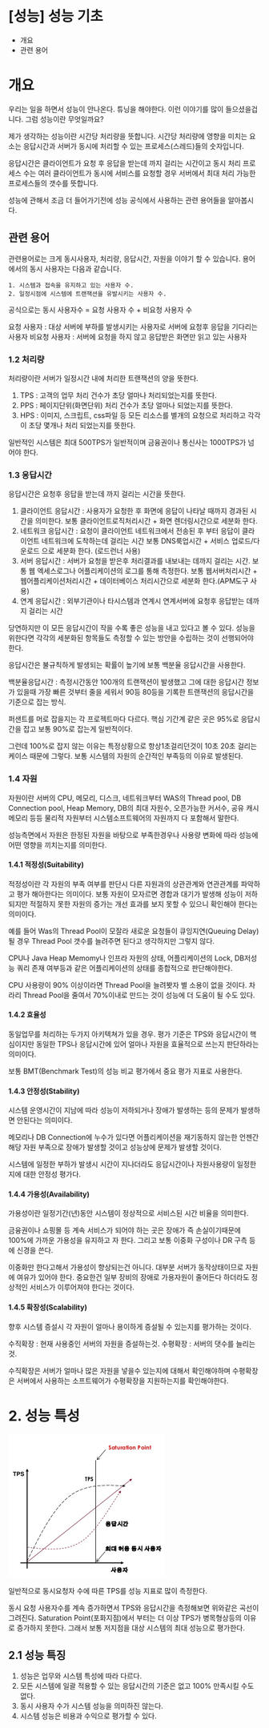 # [성능] 성능 기초

* 개요
* 관련 용어

# 개요
우리는 일을 하면서 성능이 안나온다. 튜닝을 해야한다. 이런 이야기를 많이 들으셨을겁니다. 그럼 성능이란 무엇일까요?

제가 생각하는 성능이란 시간당 처리량을 뜻합니다. 시간당 처리량에 영향을 미치는 요소는 응답시간과 서버가 동시에 처리할 수 있는 프로세스(스레드)들의 숫자입니다.

응답시간은 클라이언트가 요청 후 응답을 받는데 까지 걸리는 시간이고 동시 처리 프로세스 수는 여러 클라이언트가 동시에 서비스를 요청할 경우 서버에서 최대 처리 가능한 프로세스들의 갯수를 뜻합니다.

성능에 관해서 조금 더 들어가기전에 성능 공식에서 사용하는 관련 용어들을 알아봅시다.

## 관련 용어
관련용어로는 크게 동시사용자, 처리량, 응답시간, 자원을 이야기 할 수 있습니다. 용어에서의 동시 사용자는 다음과 같습니다.

    1. 시스템과 접속을 유지하고 있는 사용자 수.
    2. 일정시점에 시스템에 트랜잭션을 유발시키는 사용자 수.

공식으로는 동시 사용자수 = 요청 사용자 수 + 비요청 사용자 수

요청 사용자 : 대상 서버에 부하를 발생시키는 사용자로 서버에 요청후 응답을 기다리는 사용자
비요청 사용자 : 서버에 요청을 하지 않고 응답받은 화면만 읽고 있는 사용자

### 1.2 처리량
처리량이란 서버가 일정시간 내에 처리한 트랜잭션의 양을 뜻한다.

1. TPS : 고객의 업무 처리 건수가 초당 얼마나 처리되었는지를 뜻한다.
2. PPS : 페이지단위(화면단위) 처리 건수가 초당 얼마나 되었는지를 뜻한다.
3. HPS : 이미지, 스크립트, css파일 등 모든 리소스를 별개의 요청으로 처리하고 각각이 초당 몇개나 처리 되었는지를 뜻한다.

일반적인 시스템은 최대 500TPS가 일반적이며 금융권이나 통신사는 1000TPS가 넘어야 한다.

### 1.3 응답시간
응답시간은 요청후 응답을 받는데 까지 걸리는 시간을 뜻한다.

1. 클라이언트 응답시간 : 사용자가 요청한 후 화면에 응답이 나타날 때까지 경과된 시간을 의미한다. 보통 클라이언트로직처리시간 + 화면 렌더링시간으로 세분화 한다.
2. 네트워크 응답시간 : 요청이 클라이언트 네트워크에서 전송된 후 부터 응답이 클라이언트 네트워크에 도착하는데 걸리는 시간 보통 DNS룩업시간 + 서비스 업로드/다운로드 으로 세분화 한다. (로드런너 사용)
3. 서버 응답시간 : 서버가 요청을 받은후 처리결과를 내보내는 데까지 걸리는 시간. 보통 웹 엑세스로그나 어플리케이션의 로그를 통해 측정한다. 보통 웹서버처리시간 + 웹어플리케이션처리시간 + 데이터베이스 처리시간으로 세분화 한다.(APM도구 사용)
4. 연계 응답시간 : 외부기관이나 타시스템과 연계시 연계서버에 요청후 응답받는 데까지 걸리는 시간

당연하지만 이 모든 응답시간이 작을 수록 좋은 성능을 내고 있다고 볼 수 있다. 성능을 위한다면 각각의 세분화된 항목들도 측정할 수 있는 방안을 수립하는 것이 선행되어야 한다.

응답시간은 불규칙하게 발생되는 확률이 높기에 보통 백분율 응답시간을 사용한다.

백분율응답시간 : 측정시간동안 100개의 트랜잭션이 발생했고 그에 대한 응답시간 정보가 있을때 가장 빠른 것부터 줄을 세워서 90등 80등을 기록한 트랜잭션의 응답시간을 기준으로 잡는 방식.

퍼샌트를 머로 잡을지는 각 프로젝트마다 다르다. 핵심 기간계 같은 곳은 95%로 응답시간을 잡고 보통 90%로 잡는게 일반적이다. 
 
그런데 100%로 잡지 않는 이유는 특정상황으로 항상1초걸리던것이 10초 20초 걸리는 케이스 때문에 그렇다. 보통 시스템의 자원의 순간적인 부족등의 이유로 발생된다.

### 1.4 자원
자원이란 서버의 CPU, 메모리, 디스크, 네트워크부터 WAS의 Thread pool, DB Connection pool, Heap Memory, DB의 최대 자원수, 오픈가능한 커서수, 공유 캐시 메모리 등등 물리적 자원부터 시스템소프트웨어의 자원까지 다 포함해서 말한다.

성능측면에서 자원은 한정된 자원을 바탕으로 부족한경우나 사용량 변화에 따라 성능에 어떤 영향을 끼치는지를 의미한다.

#### 1.4.1 적정성(Suitability)
적정성이란 각 자원의 부족 여부를 판단시 다른 자원과의 상관관계와 연관관계를 파악하고 평가 해아한다는 의미이다. 보통 자원이 모자르면 경합과 대기가 발생해 성능이 저하되지만 적절하지 못한 자원의 증가는 개선 효과를 보지 못할 수 있으니 확인해야 한다는 의미이다.

예를 들어 Was의 Thread Pool이 모잘라 새로운 요청들이 큐잉지연(Queuing Delay)될 경우 Thread Pool 갯수를 늘려주면 된다고 생각하지만 그렇지 않다.

CPU나 Java Heap Memomy나 인프라 자원의 상태, 어플리케이션의 Lock, DB저성능 쿼리 존재 여부등과 같은 어플리케이션의 상태를 종합적으로 판단해야한다.

CPU 사용량이 90% 이상이라면 Thread Pool을 늘려봣자 별 소용이 없을 것이다. 차라리 Thread Pool을 줄여서 70%이내로 만드는 것이 성능에 더 도움이 될 수도 있다.

#### 1.4.2 효율성
동일업무를 처리하는 두가지 아키텍쳐가 있을 경우. 평가 기준은 TPS와 응답시간이 핵심이지만 동일한 TPS나 응답시간에 있어 얼마나 자원을 효율적으로 쓰는지 판단하라는 의미이다.

보통 BMT(Benchmark Test)의 성능 비교 평가에서 중요 평가 지표로 사용한다.

#### 1.4.3 안정성(Stability)
시스템 운영시간이 지남에 따라 성능이 저하되거나 장애가 발생하는 등의 문제가 발생하면 안된다는 의미이다.

메모리나 DB Connection에 누수가 있다면 어플리케이션을 재기동하지 않는한 언젠간 해당 자원 부족으로 장애가 발생할 것이고 성능상에 문제가 발생할 것이다.

시스템에 일정한 부하가 발생시 시간이 지나더라도 응답시간이나 자원사용량이 일정한지에 대한 안정성 평가다.

#### 1.4.4 가용성(Availability)
가용성이란 일정기간(년)동안 시스템이 정상적으로 서비스된 시간 비율을 의미한다.

금융권이나 쇼핑몰 등 계속 서비스가 되어야 하는 곳은 장애가 즉 손실이기때문에 100%에 가까운 가용성을 유지하고 자 한다. 그리고 보통 이중화 구성이나 DR 구측 등에 신경을 쓴다.

이중화만 한다고해서 가용성이 향상되는건 아니다. 대부분 서버가 동작상태이므로 자원에 여유가 있어야 한다. 중요한건 일부 장비의 장애로 가용자원이 줄어든다 하더라도 정상적인 서비스가 이루어져야 한다는 것이다.

#### 1.4.5 확장성(Scalability)
향후 시스템 증설시 각 자원이 얼마나 용이하게 증설될 수 있는지를 평가하는 것이다.

수직확장 : 현재 사용중인 서버의 자원을 증설하는것.
수평확장 : 서버의 댓수를 늘리는 것.

수직확장은 서버가 얼마나 많은 자원을 넣을수 있는지에 대해서 확인해야하며 수평확장은 서버에서 사용하는 소프트웨어가 수평확장을 지원하는지를 확인해야한다.

# 2. 성능 특성
![성능곡선](https://github.com/agatespider/MP/blob/master/PERFORMANCE/001/img/perfomanceline.PNG)

일반적으로 동시요청자 수에 따른 TPS를 성능 지표로 많이 측정한다. 

동시 요청 사용자수를 계속 증가하면서 TPS와 응답시간을 측정해보면 위와같은 곡선이 그려진다. Saturation Point(포화지점)에서 부터는 더 이상 TPS가 병목형상등의 이유로 증가하지 못한다. 그래서 보통 저지점을 대상 시스템의 최대 성능으로 평가한다.
   
## 2.1 성능 특징
1. 성능은 업무와 시스템 특성에 따라 다르다.
2. 모든 시스템에 일괄 적용할 수 있는 응답시간의 기준은 없고 100% 만족시킬 수도 없다.
3. 동시 사용자 수가 시스템 성능을 의미하진 않는다.
4. 시스템 성능은 비용과 수익으로 평가할 수 있다.

 
